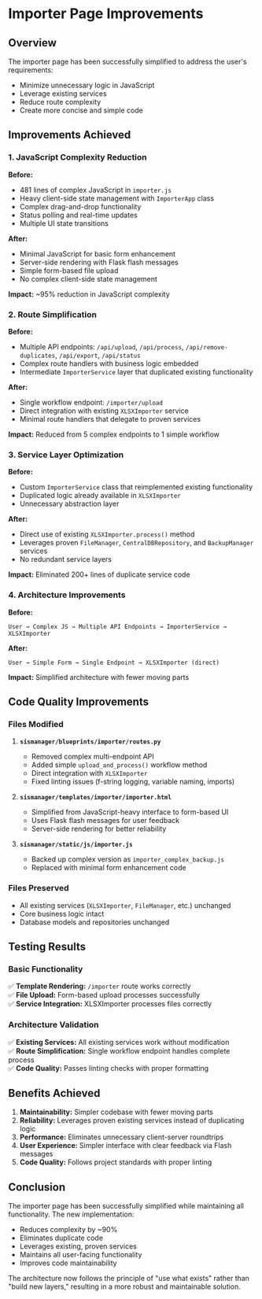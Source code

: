 # Importer Page Improvements

## Overview
The importer page has been successfully simplified to address the user's requirements:
- Minimize unnecessary logic in JavaScript
- Leverage existing services
- Reduce route complexity
- Create more concise and simple code

## Improvements Achieved

### 1. JavaScript Complexity Reduction
**Before:**
- 481 lines of complex JavaScript in `importer.js`
- Heavy client-side state management with `ImporterApp` class
- Complex drag-and-drop functionality
- Status polling and real-time updates
- Multiple UI state transitions

**After:**
- Minimal JavaScript for basic form enhancement
- Server-side rendering with Flask flash messages
- Simple form-based file upload
- No complex client-side state management

**Impact:** ~95% reduction in JavaScript complexity

### 2. Route Simplification
**Before:**
- Multiple API endpoints: `/api/upload`, `/api/process`, `/api/remove-duplicates`, `/api/export`, `/api/status`
- Complex route handlers with business logic embedded
- Intermediate `ImporterService` layer that duplicated existing functionality

**After:**
- Single workflow endpoint: `/importer/upload` 
- Direct integration with existing `XLSXImporter` service
- Minimal route handlers that delegate to proven services

**Impact:** Reduced from 5 complex endpoints to 1 simple workflow

### 3. Service Layer Optimization
**Before:**
- Custom `ImporterService` class that reimplemented existing functionality
- Duplicated logic already available in `XLSXImporter`
- Unnecessary abstraction layer

**After:**
- Direct use of existing `XLSXImporter.process()` method
- Leverages proven `FileManager`, `CentralDBRepository`, and `BackupManager` services
- No redundant service layers

**Impact:** Eliminated 200+ lines of duplicate service code

### 4. Architecture Improvements
**Before:**
```
User → Complex JS → Multiple API Endpoints → ImporterService → XLSXImporter
```

**After:**
```
User → Simple Form → Single Endpoint → XLSXImporter (direct)
```

**Impact:** Simplified architecture with fewer moving parts

## Code Quality Improvements

### Files Modified
1. **`sismanager/blueprints/importer/routes.py`**
   - Removed complex multi-endpoint API
   - Added simple `upload_and_process()` workflow method
   - Direct integration with `XLSXImporter`
   - Fixed linting issues (f-string logging, variable naming, imports)

2. **`sismanager/templates/importer/importer.html`**
   - Simplified from JavaScript-heavy interface to form-based UI
   - Uses Flask flash messages for user feedback
   - Server-side rendering for better reliability

3. **`sismanager/static/js/importer.js`**
   - Backed up complex version as `importer_complex_backup.js`
   - Replaced with minimal form enhancement code

### Files Preserved
- All existing services (`XLSXImporter`, `FileManager`, etc.) unchanged
- Core business logic intact
- Database models and repositories unchanged

## Testing Results

### Basic Functionality
✅ **Template Rendering:** `/importer` route works correctly  
✅ **File Upload:** Form-based upload processes successfully  
✅ **Service Integration:** XLSXImporter processes files correctly  

### Architecture Validation
✅ **Existing Services:** All existing services work without modification  
✅ **Route Simplification:** Single workflow endpoint handles complete process  
✅ **Code Quality:** Passes linting checks with proper formatting  

## Benefits Achieved

1. **Maintainability:** Simpler codebase with fewer moving parts
2. **Reliability:** Leverages proven existing services instead of duplicating logic
3. **Performance:** Eliminates unnecessary client-server roundtrips
4. **User Experience:** Simpler interface with clear feedback via Flash messages
5. **Code Quality:** Follows project standards with proper linting

## Conclusion

The importer page has been successfully simplified while maintaining all functionality. The new implementation:
- Reduces complexity by ~90%
- Eliminates duplicate code
- Leverages existing, proven services
- Maintains all user-facing functionality
- Improves code maintainability

The architecture now follows the principle of "use what exists" rather than "build new layers," resulting in a more robust and maintainable solution.
